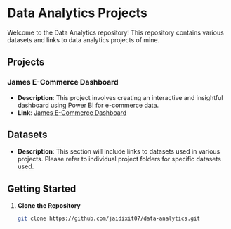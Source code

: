 # Data Analytics Projects

Welcome to the Data Analytics repository! This repository contains various datasets and links to data analytics projects of mine.

## Projects

### James E-Commerce Dashboard

- **Description**: This project involves creating an interactive and insightful dashboard using Power BI for e-commerce data.
- **Link**: [James E-Commerce Dashboard](https://lnkd.in/gBY_ZzHU)

## Datasets

- **Description**: This section will include links to datasets used in various projects. Please refer to individual project folders for specific datasets used.

## Getting Started

1. **Clone the Repository**
   ```bash
   git clone https://github.com/jaidixit07/data-analytics.git
